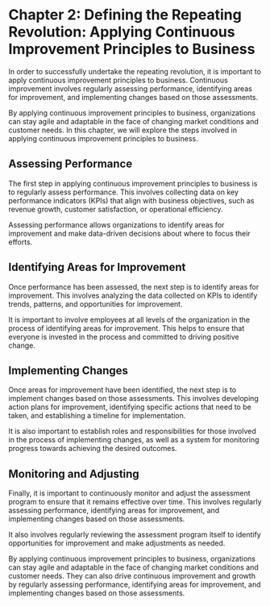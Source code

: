 Chapter 2: Defining the Repeating Revolution: Applying Continuous Improvement Principles to Business
====================================================================================================

In order to successfully undertake the repeating revolution, it is important to apply continuous improvement principles to business. Continuous improvement involves regularly assessing performance, identifying areas for improvement, and implementing changes based on those assessments.

By applying continuous improvement principles to business, organizations can stay agile and adaptable in the face of changing market conditions and customer needs. In this chapter, we will explore the steps involved in applying continuous improvement principles to business.

Assessing Performance
---------------------

The first step in applying continuous improvement principles to business is to regularly assess performance. This involves collecting data on key performance indicators (KPIs) that align with business objectives, such as revenue growth, customer satisfaction, or operational efficiency.

Assessing performance allows organizations to identify areas for improvement and make data-driven decisions about where to focus their efforts.

Identifying Areas for Improvement
---------------------------------

Once performance has been assessed, the next step is to identify areas for improvement. This involves analyzing the data collected on KPIs to identify trends, patterns, and opportunities for improvement.

It is important to involve employees at all levels of the organization in the process of identifying areas for improvement. This helps to ensure that everyone is invested in the process and committed to driving positive change.

Implementing Changes
--------------------

Once areas for improvement have been identified, the next step is to implement changes based on those assessments. This involves developing action plans for improvement, identifying specific actions that need to be taken, and establishing a timeline for implementation.

It is also important to establish roles and responsibilities for those involved in the process of implementing changes, as well as a system for monitoring progress towards achieving the desired outcomes.

Monitoring and Adjusting
------------------------

Finally, it is important to continuously monitor and adjust the assessment program to ensure that it remains effective over time. This involves regularly assessing performance, identifying areas for improvement, and implementing changes based on those assessments.

It also involves regularly reviewing the assessment program itself to identify opportunities for improvement and make adjustments as needed.

By applying continuous improvement principles to business, organizations can stay agile and adaptable in the face of changing market conditions and customer needs. They can also drive continuous improvement and growth by regularly assessing performance, identifying areas for improvement, and implementing changes based on those assessments.
